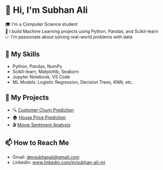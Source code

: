 # 👋 Hi, I'm Subhan Ali

🎓 I'm a Computer Science student  
🤖 I build Machine Learning projects using Python, Pandas, and Scikit-learn  
📈 I'm passionate about solving real-world problems with data  

## 🧠 My Skills
- Python, Pandas, NumPy
- Scikit-learn, Matplotlib, Seaborn
- Jupyter Notebook, VS Code
- ML Models: Logistic Regression, Decision Trees, KNN, etc.

## 📂 My Projects
- 🔍 [Customer Churn Prediction](https://github.com/SubhanAli-creator/customer-churn-prediction)
- 🏠 [House Price Prediction](https://github.com/SubhanAli-creator/house-price-prediction)
- 🎬 [Movie Sentiment Analysis](https://github.com/SubhanAli-creator/movie-sentiment-analysis)

## 📫 How to Reach Me
- Gmail: devsubhanali@gmail.com
- LinkedIn: www.linkedin.com/in/subhan-ali-ml

